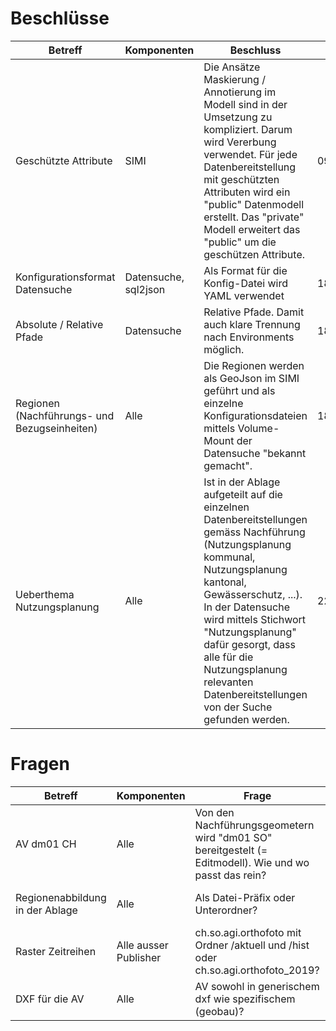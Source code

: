 # Beschlüsse

|Betreff|Komponenten|Beschluss|Datum|
|---|---|---|---|
|Geschützte Attribute|SIMI|Die Ansätze Maskierung / Annotierung im Modell sind in der Umsetzung zu kompliziert. Darum wird Vererbung verwendet. Für jede Datenbereitstellung mit geschützten Attributen wird ein "public" Datenmodell erstellt. Das "private" Modell erweitert das "public" um die geschützen Attribute.|09.2021|
|Konfigurationsformat Datensuche|Datensuche, sql2json|Als Format für die Konfig-Datei wird YAML verwendet|18.11.2021|
|Absolute / Relative Pfade|Datensuche|Relative Pfade. Damit auch klare Trennung nach Environments möglich.|18.11.2021|
|Regionen (Nachführungs- und Bezugseinheiten)|Alle|Die Regionen werden als GeoJson im SIMI geführt und als einzelne Konfigurationsdateien mittels Volume-Mount der Datensuche "bekannt gemacht".|18.11.2021|
|Ueberthema Nutzungsplanung|Alle|Ist in der Ablage aufgeteilt auf die einzelnen Datenbereitstellungen gemäss Nachführung (Nutzungsplanung kommunal, Nutzungsplanung kantonal, Gewässerschutz, ...). In der Datensuche wird mittels Stichwort "Nutzungsplanung" dafür gesorgt, dass alle für die Nutzungsplanung relevanten Datenbereitstellungen von der Suche gefunden werden.|22.11.2021|

# Fragen

|Betreff|Komponenten|Frage|Antwort|
|---|---|---|---|
|AV dm01 CH|Alle|Von den Nachführungsgeometern wird "dm01 SO" bereitgestelt (= Editmodell). Wie und wo passt das rein?||
|Regionenabbildung in der Ablage|Alle|Als Datei-Präfix oder Unterordner?|Als Datei-Präfix.|
|Raster Zeitreihen|Alle ausser Publisher|ch.so.agi.orthofoto mit Ordner /aktuell und /hist oder ch.so.agi.orthofoto_2019?||
|DXF für die AV|Alle|AV sowohl in generischem dxf wie spezifischem (geobau)?||


